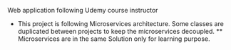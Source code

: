 Web application following Udemy course instructor

* This project is following Microservices architecture. Some classes are duplicated between projects to keep the microservices decoupled.
** Microservices are in the same Solution only for learning purpose.